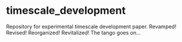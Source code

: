 # timescale_development
Repository for experimental timescale development paper. Revamped! Revised! Reorganized! Revitalized! The tango goes on...
